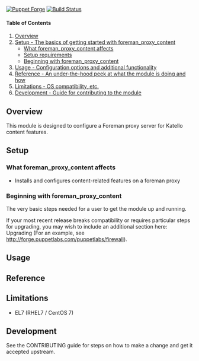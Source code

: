 [![Puppet Forge](http://img.shields.io/puppetforge/v/katello/foreman_proxy_content.svg)](https://forge.puppetlabs.com/katello/foreman_proxy_content)
[![Build Status](https://travis.ci.org/theforeman/puppet-foreman_proxy_content.svg?branch=master)](https://travis-ci.org/Katello/puppet-foreman_proxy_content)
#### Table of Contents

1. [Overview](#overview)
2. [Setup - The basics of getting started with foreman_proxy_content](#setup)
    * [What foreman_proxy_content affects](#what-foreman_proxy_content-affects)
    * [Setup requirements](#setup-requirements)
    * [Beginning with foreman_proxy_content](#beginning-with-foreman_proxy_content)
3. [Usage - Configuration options and additional functionality](#usage)
4. [Reference - An under-the-hood peek at what the module is doing and how](#reference)
5. [Limitations - OS compatibility, etc.](#limitations)
6. [Development - Guide for contributing to the module](#development)

## Overview

This module is designed to configure a Foreman proxy server for Katello content features.

## Setup

### What foreman_proxy_content affects

* Installs and configures content-related features on a foreman proxy

### Beginning with foreman_proxy_content

The very basic steps needed for a user to get the module up and running.

If your most recent release breaks compatibility or requires particular steps for upgrading, you may wish to include an additional section here: Upgrading (For an example, see http://forge.puppetlabs.com/puppetlabs/firewall).

## Usage

## Reference

## Limitations

* EL7 (RHEL7 / CentOS 7)

## Development

See the CONTRIBUTING guide for steps on how to make a change and get it accepted upstream.
